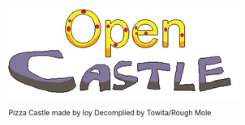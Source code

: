 ![OpenCastle Logo](https://github.com/RainyRainbows/OpenCastle/blob/main/opencastle.png)

Pizza Castle made by loy
Decomplied by Towita/Rough Mole
